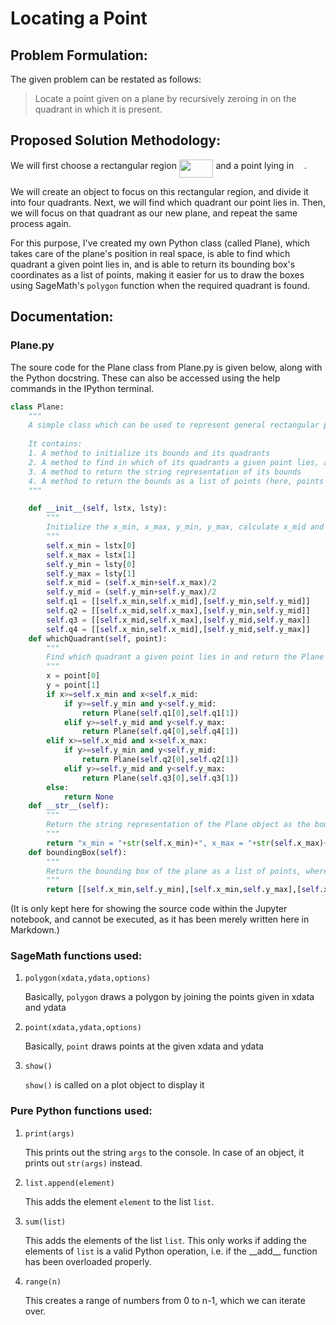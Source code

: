 # Locating a Point

## Problem Formulation:

The given problem can be restated as follows: 

> Locate a point given on a plane by recursively zeroing in on the quadrant in which it is present.

## Proposed Solution Methodology:

We will first choose a rectangular region <img src="https://rawgit.com/abhigyan2001/FinalAssignment/master/svgs/1da7945fa0e272be75154fc003189a3a.svg?invert_in_darkmode" align=middle width=54.54916500000001pt height=29.169030000000006pt/> and a point lying in <img src="https://rawgit.com/abhigyan2001/FinalAssignment/master/svgs/1e438235ef9ec72fc51ac5025516017c.svg?invert_in_darkmode" align=middle width=12.608475000000004pt height=22.46574pt/>.

We will create an object to focus on this rectangular region, and divide it into four quadrants. Next, we will find which quadrant our point lies in. Then, we will focus on that quadrant as our new plane, and repeat the same process again.

For this purpose, I've created my own Python class (called Plane), which takes care of the plane's position in real space, is able to find which quadrant a given point lies in, and is able to return its bounding box's coordinates as a list of points, making it easier for us to draw the boxes using SageMath's `polygon` function when the required quadrant is found.

## Documentation:

### Plane.py
The soure code for the Plane class from Plane.py is given below, along with the Python docstring. These can also be accessed using the help commands in the IPython terminal.


```python
class Plane:
    """
    A simple class which can be used to represent general rectangular planes
    
    It contains:
    1. A method to initialize its bounds and its quadrants
    2. A method to find in which of its quadrants a given point lies, and it returns a new object of the same type which represents that quadrant of the plane
    3. A method to return the string representation of its bounds
    4. A method to return the bounds as a list of points (here, points are 1x2 lists)
    """

    def __init__(self, lstx, lsty):
        """
        Initialize the x_min, x_max, y_min, y_max, calculate x_mid and y_mid to make it easier to calculate the quadrants bounds
        """
        self.x_min = lstx[0]
        self.x_max = lstx[1]
        self.y_min = lsty[0]
        self.y_max = lsty[1]
        self.x_mid = (self.x_min+self.x_max)/2
        self.y_mid = (self.y_min+self.y_max)/2
        self.q1 = [[self.x_min,self.x_mid],[self.y_min,self.y_mid]]
        self.q2 = [[self.x_mid,self.x_max],[self.y_min,self.y_mid]]
        self.q3 = [[self.x_mid,self.x_max],[self.y_mid,self.y_max]]
        self.q4 = [[self.x_min,self.x_mid],[self.y_mid,self.y_max]]
    def whichQuadrant(self, point):
        """
        Find which quadrant a given point lies in and return the Plane object representing that
        """
        x = point[0]
        y = point[1]
        if x>=self.x_min and x<self.x_mid:
            if y>=self.y_min and y<self.y_mid:
                return Plane(self.q1[0],self.q1[1])
            elif y>=self.y_mid and y<self.y_max:
                return Plane(self.q4[0],self.q4[1])
        elif x>=self.x_mid and x<self.x_max:
            if y>=self.y_min and y<self.y_mid:
                return Plane(self.q2[0],self.q2[1])
            elif y>=self.y_mid and y<self.y_max:
                return Plane(self.q3[0],self.q3[1])
        else:
            return None
    def __str__(self):
        """
        Return the string representation of the Plane object as the bounding values
        """
        return "x_min = "+str(self.x_min)+", x_max = "+str(self.x_max)+"\ny_min = "+str(self.y_min)+", y_max = "+str(self.y_max)
    def boundingBox(self):
        """
        Return the bounding box of the plane as a list of points, where points are 1x2 lists
        """
        return [[self.x_min,self.y_min],[self.x_min,self.y_max],[self.x_max,self.y_max],[self.x_max,self.y_min]]
```
(It is only kept here for showing the source code within the Jupyter notebook, and cannot be executed, as it has been merely written here in Markdown.)

### SageMath functions used:

1. `polygon(xdata,ydata,options)`
    
    Basically, `polygon` draws a polygon by joining the points given in xdata and ydata

2. `point(xdata,ydata,options)`

    Basically, `point` draws points at the given xdata and ydata

3. `show()`

    `show()` is called on a plot object to display it

### Pure Python functions used:

1. `print(args)`

    This prints out the string `args` to the console. In case of an object, it prints out `str(args)` instead.
2. `list.append(element)`

    This adds the element `element` to the list `list`.
3. `sum(list)`

    This adds the elements of the list `list`. This only works if adding the elements of `list` is a valid Python operation, i.e. if the \_\_add\_\_ function has been overloaded properly.
    
4. `range(n)`

    This creates a range of numbers from 0 to n-1, which we can iterate over.
